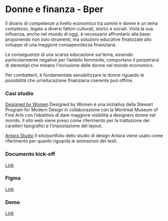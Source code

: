 # Donne e finanza - Bper
Il divario di competenze a livello economico tra uomini e donne è un tema complesso, legato a diversi fattori culturali, storici e sociali. 
Vista la sua influenza, anche nel mondo di oggi, è necessario affrontarlo alla base: proponendo non solo strumenti, ma soluzioni educative finalizzate allo sviluppo di una maggiore consapevolezza finanziaria. 

Le conseguenze di una scarsa educazione sul tema, essendo particolarmente negative per l’ambito femminile, comportano il perpetrarsi di stereotipi che minano l’inclusione delle donne nel mondo economico. 

Per combatterli, è fondamentale sensibilizzare le donne riguardo le possibilità che un’educazione finanziaria coerente può offrire.

### Casi studio
[Designed by Women](https://designedbywomen.org/)
Designed by Women è una iniziativa della Stewart Program for Modern Design in collaborazione con la Montreal Museum of Fine Arts con l’obiettivo di dare maggiore visibilità a designers donne nel mondo. Il sito web viene preso come riferimento per la trattazione dei caratteri tipografici e l’impostazione del layout.

[Antara Studio](https://antara.studio/about/)
Il sito/portfolio dello studio di design Antara viene usato come riferimento per quanto riguarda le animazioni dei testi.

### Documento kick-off
[Link](https://docs.google.com/document/d/1ZpOTgrme6rXlzuchiTTL2TnNgJtDckpfo-P7DJxDtoQ/edit?usp=sharing)

### Figma
[Link](https://www.figma.com/file/MK5FlWKCONNRSE6IGyRkes/Donne-e-Finanza)

### Demo
[Link](https://dalkdatatalk.github.io/bper-donne-finanza/)